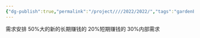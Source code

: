 ```yaml
---
{"dg-publish":true,"permalink":"/project////2022/2022/","tags":"gardenEntry","dgHomeLink":true,"dgPassFrontmatter":false}
---
```




需求安排
50%大的新的长期赚钱的
20%短期赚钱的
30%内部需求









